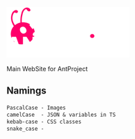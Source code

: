 ![logo](public/images/LogoWhite.svg)

Main WebSite for AntProject

## Namings
```
PascalCase - Images
camelCase  - JSON & variables in TS
kebab-case - CSS classes
snake_case - ⠀⠀⠀⠀⠀⠀⠀
```
